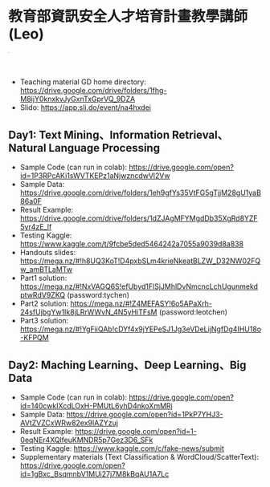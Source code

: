 # 教育部資訊安全人才培育計畫教學講師(Leo)
<img src="https://github.com/tychen5/NLP_FakeNewsDetection/raw/master/ISIP_Speaker/Poster.jpg" width=375 style="zoom:10%" />

* Teaching material GD home directory: https://drive.google.com/drive/folders/1fhg-M8ijY0knxkvJyGxnTxGprVQ_9DZA
* Slido: https://app.sli.do/event/na4hxdei 

## Day1: Text Mining、Information Retrieval、Natural Language Processing
* Sample Code (can run in colab): https://drive.google.com/open?id=1P3RPcAKi1sWVTKEPz1aNjwzncdwVl2Vw
* Sample Data: https://drive.google.com/drive/folders/1eh9gfYs35VtFG5gTjjM28gU1yaB86a0F
* Result Example: https://drive.google.com/drive/folders/1dZJAgMFYMgdDb35XgRd8YZF5yr4zE_lf
* Testing Kaggle: https://www.kaggle.com/t/9fcbe5ded5464242a7055a9039d8a838
* Handouts slides: https://mega.nz/#!h8UQ3KoT!D4pxbSLm4krieNkeatBLZW_D32NW02FQw_amBTLaMTw
* Part1 solution: https://mega.nz/#!NxVAGQ6S!efUbyd1FlSjJMhlDvNmcncLchUgunmekdptwRdV9ZKQ  (password:tychen)
* Part2 solution: https://mega.nz/#!Z4MEFASY!6o5APaXrh-24sfUjbgYw1Ik8jLRrWWvN_4N5yHiTFsM  (password:leotchen)
* Part3 solution: https://mega.nz/#!YgFiiQAb!cDYf4x9jYEPeSJ1Jg3eVDeLijNgfDg4IHU18o-KFPQM

## Day2: Maching Learning、Deep Learning、Big Data
* Sample Code (can run in colab): https://drive.google.com/open?id=140cwkIXcdLOxH-PMUtL6yhD4nkoXmMRj
* Sample Data: https://drive.google.com/open?id=1PkP7YHJ3-AVtZVZCxWRw82ex9IAZYzuj
* Result Example: https://drive.google.com/open?id=1-0eqNEr4XQlfeuKMNDR5p7Gez3D6_SFk
* Testing Kaggle: https://www.kaggle.com/c/fake-news/submit
* Supplementary materials (Text Classification & WordCloud/ScatterText): https://drive.google.com/open?id=1gBxc_BsqmnbV1MUi27j7M8kBqAU1A7Lc
